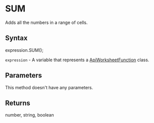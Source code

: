 # SUM

Adds all the numbers in a range of cells.

## Syntax

expression.SUM();

`expression` - A variable that represents a [ApiWorksheetFunction](../ApiWorksheetFunction.md) class.

## Parameters

This method doesn't have any parameters.

## Returns

number, string, boolean